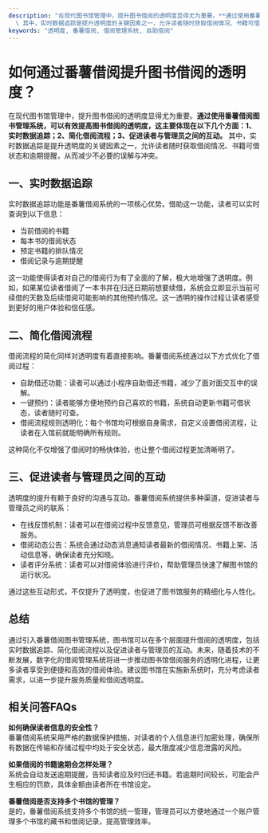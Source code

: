 ```yaml
---
description: "在现代图书馆管理中，提升图书借阅的透明度显得尤为重要。**通过使用番薯借阅图书管理系统，可以有效提高图书借阅的透明度，这主要体现在以下几个方面：1、实时数据追踪；2、简化借阅流程；3、促进读者与管理员之间的互动。**\
  \ 其中，实时数据追踪是提升透明度的关键因素之一，允许读者随时获取借阅情况、书籍可借状态和逾期提醒，从而减少不必要的误解与冲突。"
keywords: "透明度, 番薯借阅, 借阅管理系统, 自助借阅"
---
```

# 如何通过番薯借阅提升图书借阅的透明度？

在现代图书馆管理中，提升图书借阅的透明度显得尤为重要。**通过使用番薯借阅图书管理系统，可以有效提高图书借阅的透明度，这主要体现在以下几个方面：1、实时数据追踪；2、简化借阅流程；3、促进读者与管理员之间的互动。** 其中，实时数据追踪是提升透明度的关键因素之一，允许读者随时获取借阅情况、书籍可借状态和逾期提醒，从而减少不必要的误解与冲突。

## 一、实时数据追踪

实时数据追踪功能是番薯借阅系统的一项核心优势。借助这一功能，读者可以实时查询到以下信息：

- 当前借阅的书籍
- 每本书的借阅状态
- 预定书籍的排队情况
- 借阅记录与逾期提醒

这一功能使得读者对自己的借阅行为有了全面的了解，极大地增强了透明度。例如，如果某位读者借阅了一本书并在归还日期前想要续借，系统会立即显示当前可续借的天数及后续借阅可能影响的其他预约情况。这一透明的操作过程让读者感受到更好的用户体验和信任感。

## 二、简化借阅流程

借阅流程的简化同样对透明度有着直接影响。番薯借阅系统通过以下方式优化了借阅过程：

- 自助借还功能：读者可以通过小程序自助借还书籍，减少了面对面交互中的误解。
- 一键预约：读者能够方便地预约自己喜欢的书籍，系统自动更新书籍可借状态，读者随时可查。
- 借阅流程规则透明化：每个书馆均可根据自身需求，自定义设置借阅流程，让读者在入馆前就能明确所有规则。

这种简化不仅增强了借阅时的畅快体验，也让整个借阅过程更加清晰明了。

## 三、促进读者与管理员之间的互动

透明度的提升有赖于良好的沟通与互动。番薯借阅系统提供多种渠道，促进读者与管理员之间的联系：

- 在线反馈机制：读者可以在借阅过程中反馈意见，管理员可根据反馈不断改善服务。
- 借阅动态公告：系统会通过动态消息通知读者最新的借阅情况、书籍上架、活动信息等，确保读者充分知晓。
- 读者评分系统：读者可以对借阅体验进行评价，帮助管理员快速了解图书馆的运行状况。

通过这些互动形式，不仅提升了透明度，也促进了图书馆服务的精细化与人性化。

## 总结

通过引入番薯借阅图书管理系统，图书馆可以在多个层面提升借阅的透明度，包括实时数据追踪、简化借阅流程以及促进读者与管理员的互动。未来，随着技术的不断发展，数字化的借阅管理系统将进一步推动图书馆借阅服务的透明化进程，让更多读者享受到便捷和高效的借阅体验。建议图书馆在实施新系统时，充分考虑读者需求，以进一步提升服务质量和借阅透明度。

## 相关问答FAQs

**如何确保读者信息的安全性？**  
番薯借阅系统采用严格的数据保护措施，对读者的个人信息进行加密处理，确保所有数据在传输和存储过程中均处于安全状态，最大限度减少信息泄露的风险。

**如果借阅的书籍逾期会怎样处理？**  
系统会自动发送逾期提醒，告知读者应及时归还书籍。若逾期时间较长，可能会产生相应的罚款，具体金额由读者所在书馆设定。

**番薯借阅是否支持多个书馆的管理？**  
是的，番薯借阅系统支持多个书馆的统一管理，管理员可以方便地通过一个账户管理多个书馆的藏书和借阅记录，提高管理效率。
